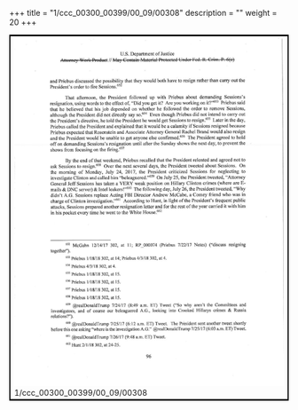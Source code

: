 +++
title = "1/ccc_00300_00399/00_09/00308"
description = ""
weight = 20
+++

<table style="border:2px solid black;max-width:800px;max-height:800px;" 
><tr><td>
<img class="center-fit-jpg"
src="/jpg_/jpg_mueller_report_searchable_308.jpg">
1/ccc_00300_00399/00_09/00308
</img></td></tr></table>
